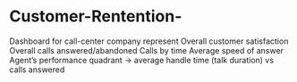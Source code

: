 # Customer-Rentention-
Dashboard for call-center company represent Overall customer satisfaction Overall calls answered/abandoned Calls by time Average speed of answer Agent’s performance quadrant -> average handle time (talk duration) vs calls answered
